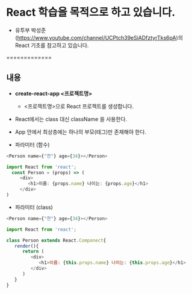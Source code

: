 
# React 학습을 목적으로 하고 있습니다.
* 유투부 박성준(https://www.youtube.com/channel/UCPtch39eSiADfztyrTks6pA)의 React 기초를 참고하고 있습니다.

=============
## 내용
* **create-react-app <프로젝트명>**
  * <프로젝트명>으로 React 프로젝트를 생성합니다.

* React에서는 class 대신 className 을 사용한다.
* App 안에서 최상층에는 하나의 부모(테그)만 존재해야 한다.
* 파라미터 (함수)
```javascript
<Person name={"찬"} age={34}></Person>

import React from 'react';
  const Person = (props) => (
     <div>
        <h1>이름: {props.name} 나이는: {props.age}</h1>
     </div>
)
```
* 파라미터 (class)
```javascript
<Person name={"찬"} age={34}></Person>

import React from 'react';

class Person extends React.Componect{
   render(){
      return (
         <div>
            <h1>이름: {this.props.name} 나이는: {this.props.age}</h1>
         </div>
      )
   }
}
```
